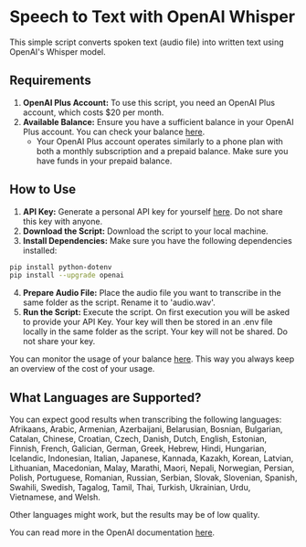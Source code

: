 # Speech to Text with OpenAI Whisper

This simple script converts spoken text (audio file) into written text using OpenAI's Whisper model.

## Requirements  

1. **OpenAI Plus Account:** To use this script, you need an OpenAI Plus account, which costs $20 per month.
2. **Available Balance:** Ensure you have a sufficient balance in your OpenAI Plus account. You can check your balance [here](https://platform.openai.com/account/billing/overview).
   - Your OpenAI Plus account operates similarly to a phone plan with both a monthly subscription and a prepaid balance. Make sure you have funds in your prepaid balance.  

## How to Use  

1. **API Key:** Generate a personal API key for yourself [here](https://platform.openai.com/api-keys). Do not share this key with anyone.
2. **Download the Script:** Download the script to your local machine.
3. **Install Dependencies:** Make sure you have the following dependencies installed:

```bash
pip install python-dotenv
pip install --upgrade openai
```

4. **Prepare Audio File:** Place the audio file you want to transcribe in the same folder as the script. Rename it to 'audio.wav'.
5. **Run the Script:** Execute the script. On first execution you will be asked to provide your API Key. Your key will then be stored in an .env file locally in the same folder as the script. Your key will not be shared. Do not share your key.  

You can monitor the usage of your balance [here](https://platform.openai.com/usage). This way you always keep an overview of the cost of your usage.

## What Languages are Supported?

You can expect good results when transcribing the following languages:  
Afrikaans, Arabic, Armenian, Azerbaijani, Belarusian, Bosnian, Bulgarian, Catalan, Chinese, Croatian, Czech, Danish, Dutch, English, Estonian, Finnish, French, Galician, German, Greek, Hebrew, Hindi, Hungarian, Icelandic, Indonesian, Italian, Japanese, Kannada, Kazakh, Korean, Latvian, Lithuanian, Macedonian, Malay, Marathi, Maori, Nepali, Norwegian, Persian, Polish, Portuguese, Romanian, Russian, Serbian, Slovak, Slovenian, Spanish, Swahili, Swedish, Tagalog, Tamil, Thai, Turkish, Ukrainian, Urdu, Vietnamese, and Welsh.

Other languages might work, but the results may be of low quality.

You can read more in the OpenAI documentation [here](https://platform.openai.com/docs/guides/speech-to-text/quickstart).
